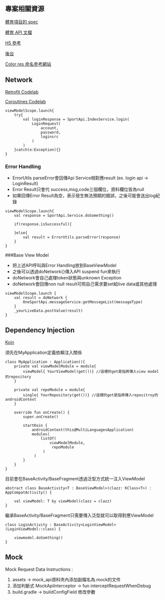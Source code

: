 ## 專案相關資源

[體育項目的 spec](https://2r9nym.axshare.com/#g=1&p=%E3%80%90%E7%89%88%E6%9C%AC%E8%AE%B0%E5%BD%95%E3%80%91
)

[體育 API 文檔](https://sportsapidoc.cxct.org/%E4%BD%93%E8%82%B2%E6%8E%A5%E5%8F%A3%E6%96%87%E6%A1%A3/)

[H5 參考](https://sportsapi.cxct.org)

[後台]( https://sportsadmin.cxct.org/#/login?redirect=%2Fsub-account-list)

[Color res 命名參考網站](https://chir.ag/projects/name-that-color/)


## Network

[Retrofit Codelab](https://developer.android.com/codelabs/kotlin-android-training-internet-data#0)

[Coroutines Codelab](https://codelabs.developers.google.com/codelabs/kotlin-coroutines/?hl=da#12)

```
viewModelScope.launch{
    try{
        val loginResponse = SportApi.IndexService.login(
            LoginRequest(
                account,
                password,
                loginsrc
            )
        )
    }catch(e:Exception){}
}
```


### Error Handling

- ErrorUtils parseError會回傳Api Service相對應result (ex. login api -> LoginResult)
- Error Result只會代 success,msg,code三個欄位，資料欄位皆為null
- 如果回傳Error Result為空，表示發生無法預期的錯誤，之後可能會送出log紀錄

```
viewModelScope.launch{
    val response = SportApi.Service.doSomething()

    if(response.isSuccessful){

    }else{
        val result = ErrorUtils.parseError(response)
    }
}
```

###Base View Model

- 把上述API呼叫與Error Handling放到BaseViewModel
- 之後可以透過doNetwork{}傳入API suspend fun來執行
- doNetwork會自己處理token狀態與unknown Exception
- doNetwork會回傳non null result可照自己需求要set給live data或其他處理

```
viewModelScope.launch {
    val result = doNetwork {
        OneSportApi.messageService.getMessageList(messageType)
    }
    _yourLiveData.postValue(result)
}
```

## Dependency Injection

[Koin](https://insert-koin.io/)

須先在MyApplication定義依賴注入關係

```
class MyApplication : Application(){
    private val viewModelModule = module{
        viewModel{ YourViewModel(get())} //這裡的get是指將傳入view model的repository
    }

    private val repoModule = module{
        single{ YourRepository(get())} //這裡的get是指將傳入repositroy的androidContext
    }

    override fun onCreate() {
        super.onCreate()

        startKoin {
            androidContext(this@MultiLanguagesApplication)
            modules(
                listOf(
                    viewModelModule,
                     repoModule
                 )
             )
        }
    }
}
```

目前會在BaseActivity/BaseFragment透過泛型方式統一注入ViewModel

```
abstract class BaseActivity<T : BaseViewModel>(clazz: KClass<T>) : AppCompatActivity() {

    val viewModel: T by viewModel(clazz = clazz)
}
```

繼承BaseActivity/BaseFragment只需要傳入泛型就可以取得對應ViewModel

```
class LoginActivity : BaseActivity<LoginViewModel>(LoginViewModel::class) {

    viewmodel.doSomthing()
}
```


## Mock

Mock Request Data Instructions :
1. assets -> mock_api資料夾內添加副檔名為.mock的文件
2. 添加判斷式 MockApiInterceptor -> fun interceptRequestWhenDebug
3. build.gradle -> buildConfigField 修改參數
